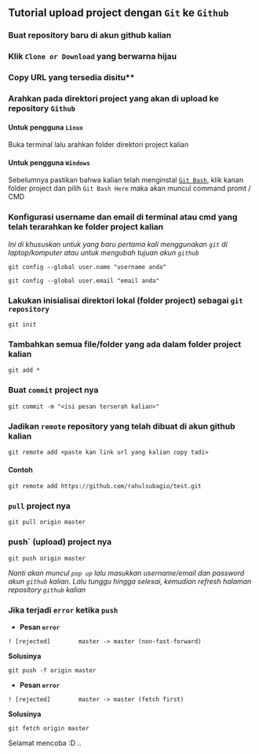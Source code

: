## Tutorial upload project dengan `Git` ke `Github`

### Buat repository baru di akun github kalian

### Klik `Clone or Download` yang berwarna hijau

### Copy URL yang tersedia disitu**

### Arahkan pada direktori project yang akan di upload ke repository `Github`

#### Untuk pengguna `Linux`
Buka terminal lalu arahkan folder direktori project kalian

#### Untuk pengguna `Windows`
Sebelumnya pastikan bahwa kalian telah menginstal [`Git Bash`](https://git-scm.com/downloads), klik kanan folder project dan pilih `Git Bash Here` maka akan muncul command promt / CMD

### Konfigurasi username dan email di terminal atau cmd yang telah terarahkan ke folder project kalian

*Ini di khususkan untuk yang baru pertama kali menggunakan `git` di laptop/komputer atau untuk mengubah tujuan akun `github`*

```
git config --global user.name "username anda"
```

```
git config --global user.email "email anda"
```

### Lakukan inisialisai direktori lokal (folder project) sebagai `git repository`

```
git init
```

### Tambahkan semua file/folder yang ada dalam folder project kalian

```
git add *
```

### Buat `commit` project nya

```
git commit -m "<isi pesan terserah kalian>"
```

### Jadikan `remote` repository yang telah dibuat di akun github kalian

```
git remote add <paste kan link url yang kalian copy tadi>
```

#### Contoh

```
git remote add https://github.com/rahulsubagio/test.git
```

### `pull` project nya

```
git pull origin master
```

### push` (upload) project nya

```
git push origin master
```

*Nanti akan muncul `pop up` lalu masukkan username/email dan password akun `github` kalian. Lalu tunggu hingga selesai, kemudian refresh halaman repository `github` kalian*

### Jika terjadi `error` ketika `push`

* **Pesan `error`**

```
! [rejected]        master -> master (non-fast-forward)
```

**Solusinya**

```
git push -f origin master
```

* **Pesan `error`**

```
! [rejected]        master -> master (fetch first)
```

**Solusinya**

```
git fetch origin master
```

Selamat mencoba :D ..
